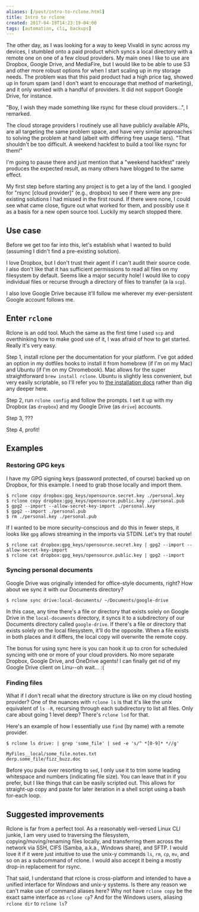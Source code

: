 ```yaml
---
aliases: [/post/intro-to-rclone.html]
title: Intro to rclone
created: 2017-04-19T14:23:19-04:00
tags: [automation, cli, backups]
---
```


The other day, as I was looking for a way to keep Vivaldi in sync across my devices, I stumbled onto a paid product which syncs a local directory with a remote one on one of a few cloud providers. My main ones I like to use are Dropbox, Google Drive, and MediaFire, but I would like to be able to use S3 and other more robust options for when I start scaling up in my storage needs. The problem was that this paid product had a high price tag, showed up in forum spam (and I don't want to encourage that method of marketing), and it only worked with a handful of providers. It did not support Google Drive, for instance.

"Boy, I wish they made something like rsync for these cloud providers...", I remarked.

The cloud storage providers I routinely use all have publicly available APIs, are all targeting the same problem space, and have very similar approaches to solving the problem at hand (albeit with differing free usage tiers). "That shouldn't be too difficult. A weekend hackfest to build a tool like rsync for them!"

I'm going to pause there and just mention that a "weekend hackfest" rarely produces the expected result, as many others have blogged to the same effect.

My first step before starting any project is to get a lay of the land. I googled for "rsync [cloud provider]" (e.g., dropbox) to see if there were any pre-existing solutions I had missed in the first round. If there were none, I could see what came close, figure out what worked for them, and possibly use it as a basis for a new open source tool. Luckily my search stopped there.

## Use case

Before we get too far into this, let's establish what I wanted to build (assuming I didn't find a pre-existing solution).

I love Dropbox, but I don't trust their agent if I can't audit their source code. I also don't like that it has sufficient permissions to read all files on my filesystem by default. Seems like a major security hole! I would like to copy individual files or recurse through a directory of files to transfer (a la `scp`).

I also love Google Drive because it'll follow me wherever my ever-persistent Google account follows me.

## Enter `rclone`

Rclone is an odd tool. Much the same as the first time I used `scp` and overthinking how to make good use of it, I was afraid of how to get started. Really it's very easy.

Step 1, install rclone per the documentation for your platform. I've got added an option in my dotfiles hooks to install it from homebrew (if I'm on my Mac) and Ubuntu (if I'm on my Chromebook). Mac allows for the super straightforward `brew install rclone`. Ubuntu is slightly less convenient, but very easily scriptable, so I'll refer you to [the installation docs][rclone-install] rather than dig any deeper here.

Step 2, run `rclone config` and follow the prompts. I set it up with my Dropbox (as `dropbox`) and my Google Drive (as `drive`) accounts.

Step 3, ???

Step 4, profit!

[rclone-install]: https://rclone.org/install/#linux-installation-from-precompiled-binary

## Examples

### Restoring GPG keys

I have my GPG signing keys (password protected, of course) backed up on Dropbox, for this example. I need to grab those locally and import them.

```shell
$ rclone copy dropbox:gpg_keys/opensource.secret.key ./personal.key
$ rclone copy dropbox:gpg_keys/opensource.public.key ./personal.pub
$ gpg2 --import --allow-secret-key-import ./personal.key
$ gpg2 --import ./personal.pub
$ rm ./personal.key ./personal.pub
```

If I wanted to be more security-conscious and do this in fewer steps, it looks like `gpg` allows streaming in the imports via STDIN. Let's try that route!

```shell
$ rclone cat dropbox:gpg_keys/opensource.secret.key | gpg2 --import --allow-secret-key-import
$ rclone cat dropbox:gpg_keys/opensource.public.key | gpg2 --import
```

### Syncing personal documents

Google Drive was originally intended for office-style documents, right? How about we sync it with our Documents directory?

```shell
$ rclone sync drive:local-documents/ ~/Documents/google-drive
```

In this case, any time there's a file or directory that exists solely on Google Drive in the `local-documents` directory, it syncs it to a subdirectory of our Documents directory called `google-drive`. If there's a file or directory that exists solely on the local filesystem, it'll do the opposite. When a file exists in both places and it differs, the local copy will overwrite the remote copy.

The bonus for using sync here is you can hook it up to cron for scheduled syncing with one or more of your cloud providers. No more separate Dropbox, Google Drive, and OneDrive agents! I can finally get rid of my Google Drive client on Linu--oh wait... :(

### Finding files

What if I don't recall what the directory structure is like on my cloud hosting provider? One of the nuances with `rclone ls` is that it's like the unix equivalent of `ls -R`, recursing through each subdirectory to list all files. Only care about going 1 level deep? There's `rclone lsd` for that.

Here's an example of how I essentially use `find` (by name) with a remote provider.

```shell
$ rclone ls drive: | grep 'some_file' | sed -e 's/^ *[0-9]* *//g'

MyFiles__local/some_file.notes.txt
derp.some_file/fizz_buzz.doc
```

Before you puke over resorting to `sed`, I only use it to trim some leading whitespace and numbers (indicating file size). You can leave that in if you prefer, but I like things that can be easily scripted out. This allows for straight-up copy and paste for later iteration in a shell script using a bash for-each loop.

## Suggested improvements

Rclone is far from a perfect tool. As a reasonably well-versed Linux CLI junkie, I am very used to traversing the filesystem, copying/moving/renaming files locally, and transferring them across the network via SSH, CIFS (Samba, a.k.a., Windows share), and SFTP. I would love it if it were just intuitive to use the unix-y commands `ls`, `rm`, `cp`, `mv`, and so on as a subcommand of rclone. I would also accept it being a mostly drop-in replacement for rsync.

That said, I understand that rclone is cross-platform and intended to have a unified interface for Windows and unix-y systems. Is there any reason we can't make use of command aliases here? Why not have `rclone copy` be the exact same interface as `rclone cp`? And for the Windows users, aliasing `rclone dir` to `rclone ls`?
